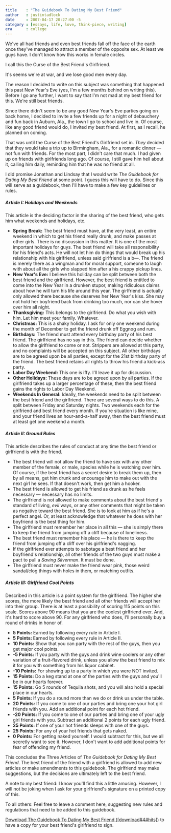 ```yaml
---
title    : "The Guidebook To Dating My Best Friend"
author   : justintadlock
date     : 2007-04-17 20:27:00 -5
category : [essays, life, love, think-piece, writing]
era      : college
---
```


We've all had friends and even best friends fall off the face of the earth once they've managed to attract a member of the opposite sex.  At least we guys have.  I don't know how this works in female circles.

I call this the Curse of the Best Friend's Girlfriend.

It's seems we're at war, and we lose good men every day.

The reason I decided to write on this subject was something that happened this past New Year's Eve (yes, I'm a few months behind on writing this).  Before I go any further, I want to say that I'm not mad at my best friend for this.  We're still best friends.

Since there didn't seem to be any good New Year's Eve parties going on back home, I decided to invite a few friends up for a night of debauchery and fun back in Auburn, Ala., the town I go to school and live in.  Of course, like any good friend would do, I invited my best friend.  At first, as I recall, he planned on coming.

That was until the Curse of the Best Friend's Girlfriend set in.  <em> They</em> decided that they would take a trip up to Birmingham, Ala., for a romantic dinner &mdash; not fun with friends.  For the most part, I didn't care that much.  I had given up on friends with girlfriends long ago.  Of course, I still gave him hell about it, calling him daily, reminding him that he was no friend at all.

I did promise Jonathan and Lindsay that I would write <em> The Guidebook for Dating My Best Friend</em> at some point.  I guess this will have to do.  Since this will serve as a guidebook, then I'll have to make a few key guidelines or rules.

<h5>Article I: Holidays and Weekends</h5>

This article is the deciding factor in the sharing of the best friend, who gets him what weekends and holidays, etc.

<ul>
<li><strong>Spring Break:</strong>
The best friend must have, at the very least, an entire weekend in which to get his friend really drunk, and make passes at other girls.  There is no discussion in this matter.  It is one of the most important holidays for guys.  The best friend will take all responsibility for his friend's acts.  He will not let him do things that would break up his relationship with his girlfriend, unless said girlfriend is a b&mdash;.  The friend is merely there as a wingman and for moral support, someone to laugh with about all the girls who slapped him after a his crappy pickup lines. </li>
<li><strong>New Year's Eve:</strong>
I believe this holiday can be split between both the best friend and the girlfriend.  However, the best friend is entitled to come into the New Year in a drunken stupor, making ridiculous claims about how he will turn his life around this year.  The girlfriend is actually only allowed there because she deserves her New Year's kiss.  She may not hold her boyfriend back from drinking too much, nor can she hover over him all night.</li>
<li><strong>Thanksgiving:</strong>
This belongs to the girlfriend.  Do what you wish with him.  Let him meet your family.  Whatever.</li>
<li><strong>Christmas:</strong>
This is a shaky holiday.  I ask for only one weekend during the month of December to get the friend drunk off Eggnog and rum.</li>
<li><strong>Birthdays:</strong>
The friend must attend every birthday party of his best friend.  The girlfriend has no say in this.  The friend can decide whether to allow the girlfriend to come or not.  Strippers are allowed at this party, and no complaints will be accepted on this subject.  All other birthdays are to be agreed upon be all parties, except for the 21st birthday party of the friend.  The best friend retains all rights to throw his friend a kick-ass party.</li>
<li><strong>Labor Day Weekend:</strong>
This one is iffy.  I'll leave it up for discussion.</li>
<li><strong>Other Holidays:</strong>
These days are to be agreed upon by all parties.  If the girlfriend takes up a larger percentage of these, then the best friend gains the rights to Labor Day Weekend.</li>
<li><strong>Weekends In General:</strong>
Ideally, the weekends need to be split between the best friend and the girlfriend.  There are several ways to do this.  A split between Friday and Saturday nights.  Two weekends each for the girlfriend and best friend every month.  If you're situation is like mine, and your friend lives an hour-and-a-half away, then the best friend must at least get one weekend a month.</li>
</ul>

<h5>Article II: Ground Rules</h5>

This article describes the rules of conduct at any time the best friend or girlfriend is with the friend.

<ul class="listSpread">
<li>The best friend will not allow the friend to have sex with any other member of the female, or male, species while he is watching over him.  Of course, if the best friend has a secret desire to break them up, then by all means, get him drunk and encourage him to make out with the next girl he sees.  If that doesn't work, then get him a hooker.</li>
<li>The best friend is allowed to get his friend as drunk as he feels necessary &mdash; necessary has no limits.</li>
<li>The girlfriend is not allowed to make comments about the best friend's standard of living, <em> evil</em> ways, or any other comments that might be taken as negative toward the best friend.  She is to look at him as if he's a perfect angel.  Or, at least acknowledge that whatever he does with her boyfriend is the best thing for him.</li>
<li>The girlfriend must remember her place in all this &mdash; she is simply there to keep the friend from jumping off a cliff because of loneliness.</li>
<li>The best friend must remember his place &mdash; he is there to keep the friend from jumping off a cliff over his girlfriend's nagging.</li>
<li>If the girlfriend ever attempts to sabotage a best friend and her boyfriend's relationship, all other friends of the two guys must make a pact to pull a <em> Saving Silverman</em>.  It must be done.</li>
<li>The girlfriend must never make the friend wear pink, those weird sandal/clog things with holes in them, or matching outfits.</li>
</ul>

<h5>Article III: Girlfriend Cool Points</h5>

Described in this article is a point system for the girlfriend.  The higher she scores, the more likely the best friend and all other friends will accept her into their group.  There is at least a possibility of scoring 115 points on this scale.  Scores above 90 means that you are the coolest girlfriend ever.  And, it's hard to score above 90.  For any girlfriend who does, I'll personally buy a round of drinks in honor of.

<ul>
<li><strong>5 Points:</strong>
Earned by following every rule in Article I.</li>
<li><strong>5 Points: </strong>
Earned by following every rule in Article II.</li>
<li><strong>10 Points:</strong>
Show that you can party with the rest of the guys, then you get major cool points.</li>
<li><strong>-5 Points:</strong>
If you party with the guys and drink wine coolers or any other variation of a fruit-flavored drink, unless you allow the best friend to mix it for you with something from his liquor cabinet.</li>
<li><strong>-10 Points:</strong>
For showing up to a party in which you were NOT invited.</li>
<li><strong>15 Points:</strong>
Do a keg stand at one of the parties with the guys and you'll be in our hearts forever.</li>
<li><strong>15 Points:</strong>
Go 5 rounds of Tequila shots, and you will also hold a special place in our hearts.</li>
<li><strong>5 Points:</strong>
If you do a round more than we do or drink us under the table.</li>
<li><strong>20 Points:</strong>
If you come to one of our parties and bring one your hot girl friends with you.  Add an additional point for each hot friend.</li>
<li><strong>-20 Points:</strong>
If you come to one of our parties and bring one of your ugly girl friends with you.  Subtract an additional 2 points for each ugly friend.</li>
<li><strong>25 Points:</strong>
If one of your hot friends sleeps with one of the guys.</li>
<li><strong>25 Points:</strong>
For any of your hot friends that gets naked.</li>
<li><strong>0 Points:</strong>
For getting naked yourself.  I would subtract for this, but we all secretly want to see it.  However, I don't want to add additional points for fear of offending my friend.</li>
</ul>

This concludes the Three Articles of <em> The Guidebook for Dating My Best Friend</em>.  The best friend of the friend with a girlfriend is allowed to add new articles or make amendments to this guidebook.  The girlfriend may make suggestions, but the decisions are ultimately left to the best friend.

A note to my best friend:  I know you'll find this a little amusing.  However, I will not be joking when I ask for your girlfriend's signature on a printed copy of this.

To all others: Feel free to leave a comment here, suggesting new rules and regulations that need to be added to this guidebook.

<a href="[download#4#url]" title="Download The Guidebook To Dating My Best Friend">Download The Guidebook To Dating My Best Friend ([download#4#hits])</a> to have a copy for your best friend's girlfriend to sign.
